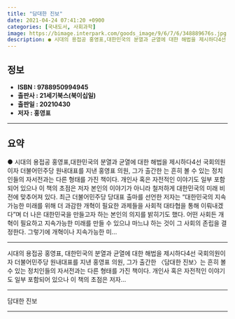 ```yaml
---
title: "담대한 진보"
date: 2021-04-24 07:41:20 +0900
categories: [국내도서, 사회과학]
image: https://bimage.interpark.com/goods_image/9/6/7/6/348889676s.jpg
description: ● 시대의 용접공 홍영표,대한민국의 분열과 균열에 대한 해법을 제시하다4선 국회의원이자 더불어민주당 원내대표를 지낸 홍영표 의원, 그가 출간한 는 흔히 볼 수 있는 정치인들의 자서전과는 다른 형태를 가진 책이다. 개인사 혹은 자전적인 이야기도 일부 포함되어 있으나 이 책의 초점은 저자
---
```


## **정보**

- **ISBN : 9788950994945**
- **출판사 : 21세기북스(북이십일)**
- **출판일 : 20210430**
- **저자 : 홍영표**

------



## **요약**

●  시대의 용접공 홍영표,대한민국의 분열과 균열에 대한 해법을 제시하다4선 국회의원이자 더불어민주당 원내대표를 지낸 홍영표 의원, 그가 출간한 는 흔히 볼 수 있는 정치인들의 자서전과는 다른 형태를 가진 책이다. 개인사 혹은 자전적인 이야기도 일부 포함되어 있으나 이 책의 초점은 저자 본인의 이야기가 아니라 철저하게 대한민국의 미래 비전에 맞추어져 있다. 최근 더불어민주당 당대표 출마를 선언한 저자는 “대한민국의 지속가능한 미래를 위해 더 과감한 개혁이 필요한 과제들을 사회적 대타협을 통해 이뤄내겠다”며 더 나은 대한민국을 만들고자 하는 본인의 의지를 밝히기도 했다. 어떤 사회든 개혁이 필요하고 지속가능한 미래를 만들 수 있으냐 마느냐 하는 것이 그 사회의 존립을 결정한다. 그렇기에 개혁이나 지속가능한 미...

------

시대의 용접공 홍영표,
대한민국의 분열과 균열에 대한 해법을 제시하다4선 국회의원이자 더불어민주당 원내대표를 지낸 홍영표 의원, 그가 출간한 〈담대한 진보〉는 흔히 볼 수 있는 정치인들의 자서전과는 다른 형태를 가진 책이다. 개인사 혹은 자전적인 이야기도 일부 포함되어 있으나 이 책의 초점은 저자... 

------


담대한 진보 

------


